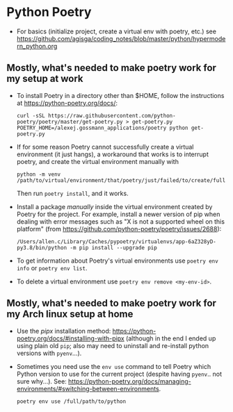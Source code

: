 # Python Poetry

- For basics (initialize project, create a virtual env with poetry, etc.) see https://github.com/agisga/coding_notes/blob/master/python/hypermodern_python.org

## Mostly, what's needed to make poetry work for my setup at work

- To install Poetry in a directory other than $HOME, follow the instructions at <https://python-poetry.org/docs/>:
  ```                                                                                                   
  curl -sSL https://raw.githubusercontent.com/python-poetry/poetry/master/get-poetry.py > get-poetry.py 
  POETRY_HOME=/alexej.gossmann_applications/poetry python get-poetry.py                                 
  ``` 
  
- If for some reason Poetry cannot successfully create a virtual environment (it just hangs), a workaround that works is to interrupt poetry, and create the virtual environment manually with
  ```
  python -m venv /path/to/virtual/environment/that/poetry/just/failed/to/create/fully`.
  ```
   Then run `poetry install`, and it works.

- Install a package *manually* inside the virtual environment created by Poetry for the project. For example, install a newer version of pip when dealing with error messages such as "X is not a supported wheel on this platform" (from https://github.com/python-poetry/poetry/issues/2688):
  ```
  /Users/allen.c/Library/Caches/pypoetry/virtualenvs/app-6aZ328yD-py3.8/bin/python -m pip install --upgrade pip
  ```

- To get information about Poetry's virtual environments use `poetry env info` or `poetry env list`.
- To delete a virtual environment use `poetry env remove <my-env-id>`.

## Mostly, what's needed to make poetry work for my Arch linux setup at home

- Use the *pipx* installation method: <https://python-poetry.org/docs/#installing-with-pipx> (although in the end I ended up using plain old `pip`; also may need to uninstall and re-install python versions with `pyenv`...).

- Sometimes you need use the `env use` command to tell Poetry which Python version to use for the current project (despite having `pyenv`.. not sure why...). See: <https://python-poetry.org/docs/managing-environments/#switching-between-environments>.
    ```
    poetry env use /full/path/to/python
    ```

